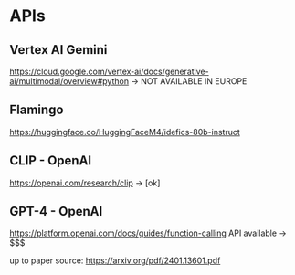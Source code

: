 # APIs
## Vertex AI Gemini
https://cloud.google.com/vertex-ai/docs/generative-ai/multimodal/overview#python
-> NOT AVAILABLE IN EUROPE


## Flamingo
https://huggingface.co/HuggingFaceM4/idefics-80b-instruct

## CLIP - OpenAI
https://openai.com/research/clip
-> [ok]


## GPT-4 - OpenAI
https://platform.openai.com/docs/guides/function-calling
API available
-> $$$


up to paper source:
https://arxiv.org/pdf/2401.13601.pdf
